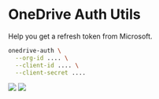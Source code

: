 # OneDrive Auth Utils

Help you get a refresh token from Microsoft.

```sh
onedrive-auth \
  --org-id .... \
  --client-id .... \
  --client-secret ....
```

![](https://3.pik.vn/20212d88cf6e-d72e-48d8-aef0-b6f9f559a384.png)
![](https://3.pik.vn/20210e19e5e3-cac8-4d42-bb65-89b6b63ceee4.png)